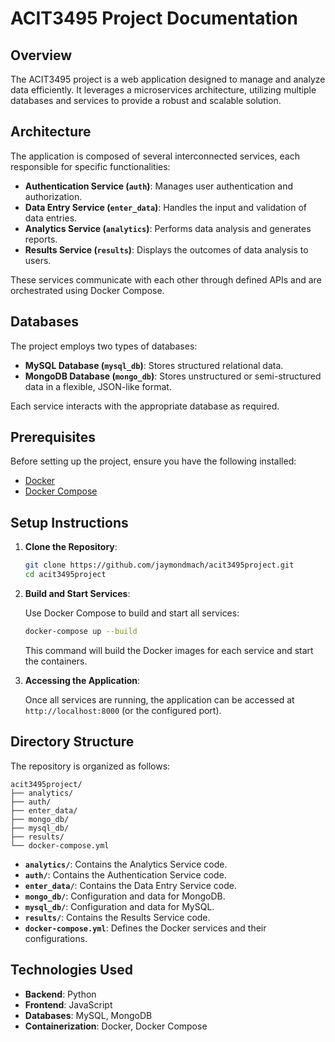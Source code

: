 # ACIT3495 Project Documentation

## Overview

The ACIT3495 project is a web application designed to manage and analyze data efficiently. It leverages a microservices architecture, utilizing multiple databases and services to provide a robust and scalable solution.

## Architecture

The application is composed of several interconnected services, each responsible for specific functionalities:

- **Authentication Service (`auth`)**: Manages user authentication and authorization.
- **Data Entry Service (`enter_data`)**: Handles the input and validation of data entries.
- **Analytics Service (`analytics`)**: Performs data analysis and generates reports.
- **Results Service (`results`)**: Displays the outcomes of data analysis to users.

These services communicate with each other through defined APIs and are orchestrated using Docker Compose.

## Databases

The project employs two types of databases:

- **MySQL Database (`mysql_db`)**: Stores structured relational data.
- **MongoDB Database (`mongo_db`)**: Stores unstructured or semi-structured data in a flexible, JSON-like format.

Each service interacts with the appropriate database as required.

## Prerequisites

Before setting up the project, ensure you have the following installed:

- [Docker](https://www.docker.com/get-started)
- [Docker Compose](https://docs.docker.com/compose/install/)

## Setup Instructions

1. **Clone the Repository**:

   ```bash
   git clone https://github.com/jaymondmach/acit3495project.git
   cd acit3495project
   ```

2. **Build and Start Services**:

   Use Docker Compose to build and start all services:

   ```bash
   docker-compose up --build
   ```

   This command will build the Docker images for each service and start the containers.

3. **Accessing the Application**:

   Once all services are running, the application can be accessed at `http://localhost:8000` (or the configured port).

## Directory Structure

The repository is organized as follows:

```
acit3495project/
├── analytics/
├── auth/
├── enter_data/
├── mongo_db/
├── mysql_db/
├── results/
└── docker-compose.yml
```

- **`analytics/`**: Contains the Analytics Service code.
- **`auth/`**: Contains the Authentication Service code.
- **`enter_data/`**: Contains the Data Entry Service code.
- **`mongo_db/`**: Configuration and data for MongoDB.
- **`mysql_db/`**: Configuration and data for MySQL.
- **`results/`**: Contains the Results Service code.
- **`docker-compose.yml`**: Defines the Docker services and their configurations.

## Technologies Used

- **Backend**: Python
- **Frontend**: JavaScript
- **Databases**: MySQL, MongoDB
- **Containerization**: Docker, Docker Compose
